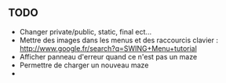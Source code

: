 ## TODO

- Changer private/public, static, final ect...
- Mettre des images dans les menus et des raccourcis clavier : http://www.google.fr/search?q=SWING+Menu+tutorial
- Afficher panneau d'erreur quand ce n'est pas un maze
- Permettre de charger un nouveau maze
- 